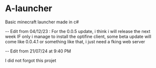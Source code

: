 # A-launcher
Basic minecraft launcher made in c#

-- Edit from 04/12/23 : 
	For the 0.0.5 update, i think i will release the next week IF only i manage to install the optifine client, 
some beta update will come like 0.0.4.1 or something like that,
i just need a fking web server

-- Edit from 21/07/24 at 9:40 PM

I did not forgot this projet

